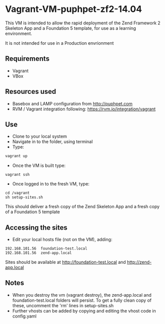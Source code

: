 Vagrant-VM-puphpet-zf2-14.04
============================

This VM is intended to allow the rapid deployment of the Zend Framework 2 Skeleton App and a Foundation 5 template, for use as a learning environment.

It is not intended for use in a Production envrionment

## Requirements

* Vagrant
* VBox

## Resources used

* Basebox and LAMP configuration from http://puphpet.com
* RVM / Vagrant integration following: https://rvm.io/integration/vagrant

## Use

* Clone to your local system
* Navigate in to the folder, using terminal
* Type:
```bash
vagrant up
```
* Once the VM is built type:
```
vagrant ssh
```
* Once logged in to the fresh VM, type:
```
cd /vagrant
sh setup-sites.sh
```

This should deliver a fresh copy of the Zend Skeleton App and a fresh copy of a Foundation 5 template

## Accessing the sites

* Edit your local hosts file (not on the VM), adding:
```
192.168.101.56  foundation-test.local
192.168.101.56  zend-app.local
```

Sites should be available at http://foundation-test.local and http://zend-app.local

## Notes

* When you destroy the vm (vagrant destroy), the zend-app.local and foundation-test.local folders will persist. To get a fully clean copy of these, uncomment the 'rm' lines in setup-sites.sh
* Further vhosts can be added by copying and editing the vhost code in config.yaml
